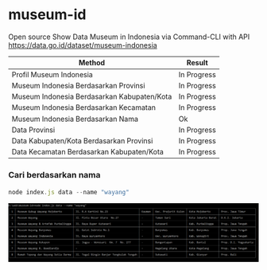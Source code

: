 # museum-id
Open source Show Data Museum in Indonesia via Command-CLI with API https://data.go.id/dataset/museum-indonesia

| Method  | Result  |
|---|---|
| Profil Museum Indonesia  | In Progress |
| Museum Indonesia Berdasarkan Provinsi  | In Progress |
| Museum Indonesia Berdasarkan Kabupaten/Kota  | In Progress |
| Museum Indonesia Berdasarkan Kecamatan  | In Progress |
| Museum Indonesia Berdasarkan Nama  | Ok |
| Data Provinsi  | In Progress |
| Data Kabupaten/Kota Berdasarkan Provinsi  | In Progress |
| Data Kecamatan Berdasarkan Kabupaten/Kota  | In Progress |


### Cari berdasarkan nama
```js
node index.js data --name "wayang"
```

![museum-name](https://github.com/maulana20/museum-id/blob/master/screen/museum-name.PNG)


